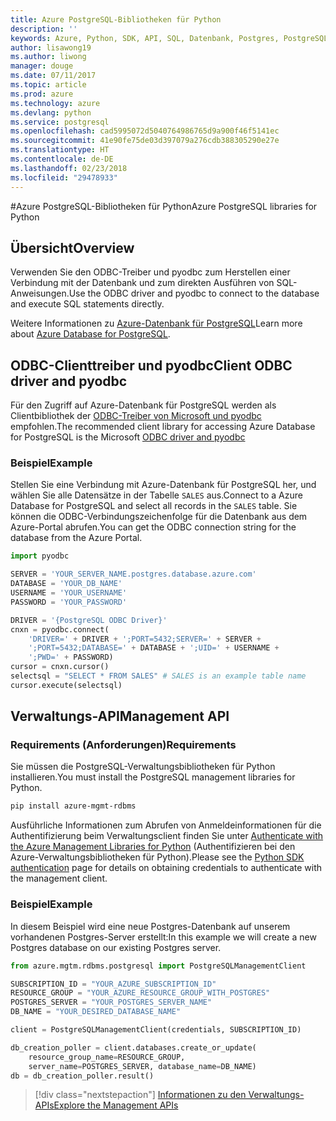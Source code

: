 ```yaml
---
title: Azure PostgreSQL-Bibliotheken für Python
description: ''
keywords: Azure, Python, SDK, API, SQL, Datenbank, Postgres, PostgreSQL
author: lisawong19
ms.author: liwong
manager: douge
ms.date: 07/11/2017
ms.topic: article
ms.prod: azure
ms.technology: azure
ms.devlang: python
ms.service: postgresql
ms.openlocfilehash: cad5995072d5040764986765d9a900f46f5141ec
ms.sourcegitcommit: 41e90fe75de03d397079a276cdb388305290e27e
ms.translationtype: HT
ms.contentlocale: de-DE
ms.lasthandoff: 02/23/2018
ms.locfileid: "29478933"
---
```

#<a name="azure-postgresql-libraries-for-python"></a><span data-ttu-id="81d4d-103">Azure PostgreSQL-Bibliotheken für Python</span><span class="sxs-lookup"><span data-stu-id="81d4d-103">Azure PostgreSQL libraries for Python</span></span>

## <a name="overview"></a><span data-ttu-id="81d4d-104">Übersicht</span><span class="sxs-lookup"><span data-stu-id="81d4d-104">Overview</span></span>
<span data-ttu-id="81d4d-105">Verwenden Sie den ODBC-Treiber und pyodbc zum Herstellen einer Verbindung mit der Datenbank und zum direkten Ausführen von SQL-Anweisungen.</span><span class="sxs-lookup"><span data-stu-id="81d4d-105">Use the ODBC driver and pyodbc to connect to the database and execute SQL statements directly.</span></span>

<span data-ttu-id="81d4d-106">Weitere Informationen zu [Azure-Datenbank für PostgreSQL](https://docs.microsoft.com/azure/postgresql/)</span><span class="sxs-lookup"><span data-stu-id="81d4d-106">Learn more about [Azure Database for PostgreSQL](https://docs.microsoft.com/azure/postgresql/).</span></span>

## <a name="client-odbc-driver-and-pyodbc"></a><span data-ttu-id="81d4d-107">ODBC-Clienttreiber und pyodbc</span><span class="sxs-lookup"><span data-stu-id="81d4d-107">Client ODBC driver and pyodbc</span></span>
<span data-ttu-id="81d4d-108">Für den Zugriff auf Azure-Datenbank für PostgreSQL werden als Clientbibliothek der [ODBC-Treiber von Microsoft und pyodbc](https://docs.microsoft.com/azure/sql-database/sql-database-connect-query-python#install-the-python-and-database-communication-libraries) empfohlen.</span><span class="sxs-lookup"><span data-stu-id="81d4d-108">The recommended client library for accessing Azure Database for PostgreSQL is the Microsoft [ODBC driver and pyodbc](https://docs.microsoft.com/azure/sql-database/sql-database-connect-query-python#install-the-python-and-database-communication-libraries)</span></span>

### <a name="example"></a><span data-ttu-id="81d4d-109">Beispiel</span><span class="sxs-lookup"><span data-stu-id="81d4d-109">Example</span></span> 

<span data-ttu-id="81d4d-110">Stellen Sie eine Verbindung mit Azure-Datenbank für PostgreSQL her, und wählen Sie alle Datensätze in der Tabelle `SALES` aus.</span><span class="sxs-lookup"><span data-stu-id="81d4d-110">Connect to a Azure Database for PostgreSQL and select all records in the `SALES` table.</span></span> <span data-ttu-id="81d4d-111">Sie können die ODBC-Verbindungszeichenfolge für die Datenbank aus dem Azure-Portal abrufen.</span><span class="sxs-lookup"><span data-stu-id="81d4d-111">You can get the ODBC connection string for the database from the Azure Portal.</span></span>

```python
import pyodbc

SERVER = 'YOUR_SERVER_NAME.postgres.database.azure.com'
DATABASE = 'YOUR_DB_NAME'
USERNAME = 'YOUR_USERNAME'
PASSWORD = 'YOUR_PASSWORD'

DRIVER = '{PostgreSQL ODBC Driver}'
cnxn = pyodbc.connect(
    'DRIVER=' + DRIVER + ';PORT=5432;SERVER=' + SERVER +
    ';PORT=5432;DATABASE=' + DATABASE + ';UID=' + USERNAME +
    ';PWD=' + PASSWORD)
cursor = cnxn.cursor()
selectsql = "SELECT * FROM SALES" # SALES is an example table name
cursor.execute(selectsql)
```

## <a name="management-api"></a><span data-ttu-id="81d4d-112">Verwaltungs-API</span><span class="sxs-lookup"><span data-stu-id="81d4d-112">Management API</span></span>
### <a name="requirements"></a><span data-ttu-id="81d4d-113">Requirements (Anforderungen)</span><span class="sxs-lookup"><span data-stu-id="81d4d-113">Requirements</span></span>
<span data-ttu-id="81d4d-114">Sie müssen die PostgreSQL-Verwaltungsbibliotheken für Python installieren.</span><span class="sxs-lookup"><span data-stu-id="81d4d-114">You must install the PostgreSQL management libraries for Python.</span></span>
```bash
pip install azure-mgmt-rdbms
```

<span data-ttu-id="81d4d-115">Ausführliche Informationen zum Abrufen von Anmeldeinformationen für die Authentifizierung beim Verwaltungsclient finden Sie unter [Authenticate with the Azure Management Libraries for Python](https://docs.microsoft.com/python/azure/python-sdk-azure-authenticate) (Authentifizieren bei den Azure-Verwaltungsbibliotheken für Python).</span><span class="sxs-lookup"><span data-stu-id="81d4d-115">Please see the [Python SDK authentication](https://docs.microsoft.com/python/azure/python-sdk-azure-authenticate) page for details on obtaining credentials to authenticate with the management client.</span></span>

### <a name="example"></a><span data-ttu-id="81d4d-116">Beispiel</span><span class="sxs-lookup"><span data-stu-id="81d4d-116">Example</span></span>
<span data-ttu-id="81d4d-117">In diesem Beispiel wird eine neue Postgres-Datenbank auf unserem vorhandenen Postgres-Server erstellt:</span><span class="sxs-lookup"><span data-stu-id="81d4d-117">In this example we will create a new Postgres database on our existing Postgres server.</span></span>
```python
from azure.mgtm.rdbms.postgresql import PostgreSQLManagementClient

SUBSCRIPTION_ID = "YOUR_AZURE_SUBSCRIPTION_ID"
RESOURCE_GROUP = "YOUR_AZURE_RESOURCE_GROUP_WITH_POSTGRES"
POSTGRES_SERVER = "YOUR_POSTGRES_SERVER_NAME"
DB_NAME = "YOUR_DESIRED_DATABASE_NAME"

client = PostgreSQLManagementClient(credentials, SUBSCRIPTION_ID)

db_creation_poller = client.databases.create_or_update(
    resource_group_name=RESOURCE_GROUP,
    server_name=POSTGRES_SERVER, database_name=DB_NAME)
db = db_creation_poller.result()
```

> [!div class="nextstepaction"]
> [<span data-ttu-id="81d4d-118">Informationen zu den Verwaltungs-APIs</span><span class="sxs-lookup"><span data-stu-id="81d4d-118">Explore the Management APIs</span></span>](/python/api/overview/azure/postgresql/management)

